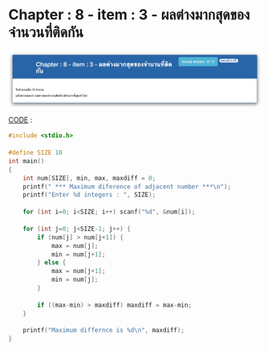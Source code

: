 # Chapter : 8 - item : 3 - ผลต่างมากสุดของจำนวนที่ติดกัน

![img](./assets/3.jpg)

[CODE][file] :
```c
#include <stdio.h>

#define SIZE 10
int main()
{
    int num[SIZE], min, max, maxdiff = 0;
    printf(" *** Maximum diference of adjacent number ***\n");
    printf("Enter %d integers : ", SIZE);

    for (int i=0; i<SIZE; i++) scanf("%d", &num[i]);

    for (int j=0; j<SIZE-1; j++) {
        if (num[j] > num[j+1]) {
            max = num[j];
            min = num[j+1];
        } else {
            max = num[j+1];
            min = num[j]; 
        }

        if ((max-min) > maxdiff) maxdiff = max-min;
    }

    printf("Maximum differnce is %d\n", maxdiff);
}
```

[file]: ./src/03.c
